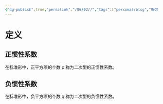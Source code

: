 ```yaml
---
{"dg-publish":true,"permalink":"/06/02//","tags":["personal/blog","概念","线性代数/二次型"]}
---
```


# 定义
## 正惯性系数
在标准形中，正平方项的个数 p 称为二次型的正惯性系数。
## 负惯性系数
在标准形中，负平方项的个数 q 称为二次型的负惯性系数。
